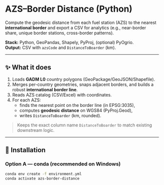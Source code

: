 # AZS–Border Distance (Python)

Compute the geodesic distance from each fuel station (AZS) to the nearest **international border** and export a CSV for analytics (e.g., near-border share, unique border stations, cross-border patterns).

**Stack:** Python, GeoPandas, Shapely, PyProj, (optional) PyOgrio.  
**Output:** CSV with `azsCode` and `DistanceToBoarder` (km).

---

## ✨ What it does
1. Loads **GADM L0** country polygons (GeoPackage/GeoJSON/Shapefile).
2. Merges per-country geometries, snaps adjacent borders, and builds a robust **international border line**.
3. Reads AZS catalog (CSV/Excel) with coordinates.
4. For each AZS:
   - finds the nearest point on the border line (in EPSG:3035),
   - computes **geodesic distance** on WGS84 (PyProj.Geod),
   - writes `DistanceToBoarder` (km, rounded).

> Keeps the exact column name `DistanceToBoarder` to match existing downstream logic.

---

## 🔧 Installation

### Option A — conda (recommended on Windows)
```bash
conda env create -f environment.yml
conda activate azs-border-distance
